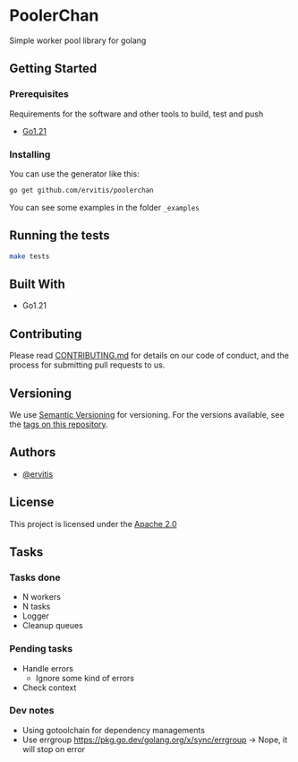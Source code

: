 # PoolerChan

Simple worker pool library for golang

## Getting Started

### Prerequisites

Requirements for the software and other tools to build, test and push

- [Go1.21](https://go.dev/doc/install)

### Installing

You can use the generator like this:

```bash
go get github.com/ervitis/poolerchan
```

You can see some examples in the folder `_examples`

## Running the tests

```bash
make tests
```

## Built With

- Go1.21

## Contributing

Please read [CONTRIBUTING.md](./.github/CONTRIBUTING.md) for details on our code
of conduct, and the process for submitting pull requests to us.

## Versioning

We use [Semantic Versioning](http://semver.org/) for versioning. For the versions
available, see the [tags on this
repository](https://github.com/PurpleBooth/a-good-readme-template/tags).

## Authors

- [@ervitis](https://github.com/ervitis)

## License

This project is licensed under the [Apache 2.0](LICENSE)

## Tasks

### Tasks done

- N workers
- N tasks
- Logger
- Cleanup queues

### Pending tasks

- Handle errors
  - Ignore some kind of errors
- Check context

### Dev notes

- Using gotoolchain for dependency managements
- Use errgroup https://pkg.go.dev/golang.org/x/sync/errgroup -> Nope, it will stop on error
